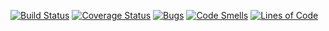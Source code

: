 [![Build Status](https://travis-ci.org/IgorMihailov/testing1.svg?branch=master)](https://travis-ci.org/IgorMihailov/testing1)
[![Coverage Status](https://coveralls.io/repos/github/IgorMihailov/testing1/badge.svg?branch=master)](https://coveralls.io/github/IgorMihailov/testing1?branch=master)
[![Bugs](https://sonarcloud.io/api/project_badges/measure?project=IgorMihailov_testing1&metric=bugs)](https://sonarcloud.io/dashboard?id=IgorMihailov_testing1)
[![Code Smells](https://sonarcloud.io/api/project_badges/measure?project=IgorMihailov_testing1&metric=code_smells)](https://sonarcloud.io/dashboard?id=IgorMihailov_testing1)
[![Lines of Code](https://sonarcloud.io/api/project_badges/measure?project=IgorMihailov_testing1&metric=ncloc)](https://sonarcloud.io/dashboard?id=IgorMihailov_testing1)

